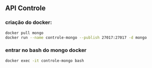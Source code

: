 ## API Controle

### criação do docker:

```sh
docker pull mongo
docker run --name controle-mongo --publish 27017:27017 -d mongo
```

### entrar no bash do mongo docker

```sh
docker exec -it controle-mongo bash
```
